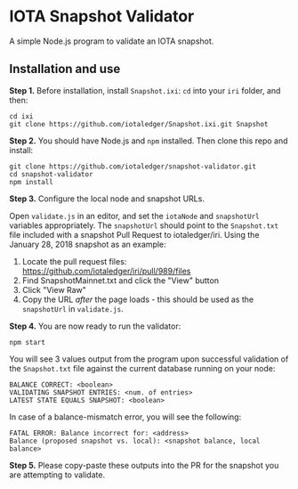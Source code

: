 # IOTA Snapshot Validator

A simple Node.js program to validate an IOTA snapshot.

## Installation and use

**Step 1.** Before installation, install `Snapshot.ixi`: `cd` into your `iri` folder, and then:

```
cd ixi
git clone https://github.com/iotaledger/Snapshot.ixi.git Snapshot
```

**Step 2.** You should have Node.js and `npm` installed. Then clone this repo and install:

```
git clone https://github.com/iotaledger/snapshot-validator.git
cd snapshot-validator
npm install
```

**Step 3.** Configure the local node and snapshot URLs.

Open `validate.js` in an editor, and set the `iotaNode` and `snapshotUrl` variables appropriately. The `snapshotUrl` should point to the `Snapshot.txt` file included with a snapshot Pull Request to iotaledger/iri. Using the January 28, 2018 snapshot as an example:

1. Locate the pull request files: https://github.com/iotaledger/iri/pull/989/files
2. Find SnapshotMainnet.txt and click the "View" button
3. Click "View Raw"
4. Copy the URL *after* the page loads - this should be used as the `snapshotUrl` in `validate.js`.

**Step 4.** You are now ready to run the validator:

```
npm start
```

You will see 3 values output from the program upon successful validation of the `Snapshot.txt` file against the current database running on your node:

```
BALANCE CORRECT: <boolean>
VALIDATING SNAPSHOT ENTRIES: <num. of entries>
LATEST STATE EQUALS SNAPSHOT: <boolean>
```

In case of a balance-mismatch error, you will see the following:

```
FATAL ERROR: Balance incorrect for: <address>
Balance (proposed snapshot vs. local): <snapshot balance, local balance>
```

**Step 5.** Please copy-paste these outputs into the PR for the snapshot you are attempting to validate.
